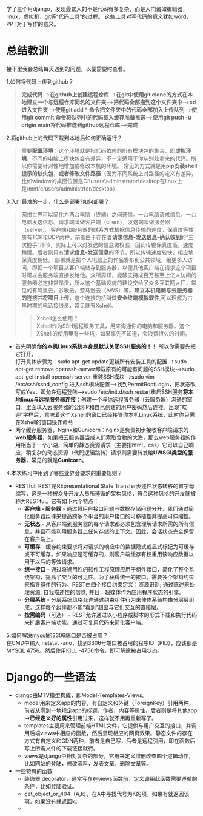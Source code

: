 学了三个月django，发现最累人的不是代码有多复杂，而是入门诸如编辑器，linux，虚拟机，git等“代码工具”的过程。
这些工具对写代码的意义犹如word，PPT对于写作的意义。

# 总结教训    
接下里我会总结每天遇到的问题，以便需要时查看。    

1.如何将代码上传到github？       
> **完成代码**——>**在github上创建远程仓库**——>**在git中使用git clone的方式在本地建立一个与远程仓库同名的文件夹**——>**把代码全部拖到这个文件夹中**——>**cd进入文件夹**——>**使用git add * 命令把文件夹中的代码全部加入上传队列**——>**使用git commit 命令将队列中的代码载入缓存准备推送**——>**使用git push -u origin main将代码推送到github远程仓库**——>**完成**

2.将github上的代码下载到本地后如何正确运行？
> 需要**配置环境**：这个环境就是指代码依赖的所有模块包的集合，即**虚拟环境**，不同的电脑上模块包会有差异，不一定适用于你从别处拿来的代码。所以你需要针对性地增加或修改本机的环境。
常见的方式就是用**pip安装shell提示的缺失包**，**或者修改文件路径**（因为不同系统上对路径的定义有差异，比如window的桌面位置是C:\\users\adminstrator\desktop在linux上是/mnt/c/users/administrtor/desktop）

3.入门最难的一步，什么是部署?如何部署？
>网络世界可以简化为两台电脑（终端）之间通信。一台电脑请求信息，一台电脑发送信息。请求端叫做客户端（client），发送端叫做服务器（server）。客户端和服务器的联系方式根据信息传输的速度，保真度等性质有TCP和UDP两种。前者由于存在着**请求信息-发送信息-确认收到**的“三次握手”环节，实际上可以对发送的信息做校验，因此传输保真度高，速度稍慢。后者则只有**请求信息-发送信息**的环节，所以传输速度较快，相应地保真度稍低。
>部署就是把个人电脑上的作品发布到公共领域，给更多人访问，即把一个项目从客户端储存到服务器，以便其他客户端在请求这个项目时可以由服务端直接发给他。众所周知，能够支持成百万甚至上亿人访问的服务器必定非常昂贵，所以这个基础设施的建设交给了众多互联网大厂，常见的有阿里云，谷歌云，亚马逊云（AWS）等。**建立本机电脑与云服务器的连接并将项目上传**，这个连接的桥叫做**安全终端模拟软件**,可以理解为古早时期的电话接线员，常见就有Xshell。
>> Xshell怎么使用？    
>Xshell作为SSH远程服务工具，用来沟通你的电脑和服务器。这个XShell的使用里有一些坑，如果事先不知道，会浪费很久的时间。    
- 首先明确**你的本机Linux系统本身是默认关闭SSH服务的！！** 所以你需要先把它打开。    
打开具体步骤为：sudo apt-get update更新所有安装工具的配置-->sudo apt-get remove openssh-server卸载原有的可能有问题的SSH模块-->sudo apt-get install openssh-server 重装SSH模块-->sudo vim /etc/ssh/sshd_config 进入ssh模块配置-->找到PermitRootLogin，把状态改写成Yes，即允许远程登陆-->sudo /etc/init.d/ssh restart重启SSH服务**将本地linux与远程服务器连接**：创建一个与你远程服务器（云服务器）沟通的窗口，里面填入云服务器的公网IP和自己创建的用户密码然后连接。出现“欢迎”字样后，意味着这个Xshell的窗口已经接管你本机Linux系统，此时你只需在Xshell的窗口操作命令
- 两个缓存服务器，Nginx和Gunicorn：nginx是负责初步接收客户端请求的**web服务器**，如果把云服务器当成人们索取食物的大海，那么web服务器的作用相当于一个小湖，简单的静态资源请求（主要指html，css）它可以自己响应，稍复杂的动态资源（代码逻辑跳转）请求则需要转发给**UWSGI类型的服务器**，常见的就是**Gunicorn**。

4.本次练习中用到了哪些业界会要求的重要规则？    
- RESTful: REST是REpresentational State Transfer表述性状态转移的首字母缩写，这是一种被众多开发人员所遵循的架构风格，符合这种风格的开发就被称为RESTful。它有如下六个特点：
  - **客户端 - 服务器** - 通过将用户接口问题与数据存储问题分开，我们通过简化服务器组件来提高跨多个平台的用户接口的可移植性并提高可伸缩性。    
  - **无状态** - 从客户端到服务器的每个请求都必须包含理解请求所需的所有信息，并且不能利用服务器上任何存储的上下文。因此，会话状态完全保留在客户端上。    
  - **可缓存** - 缓存约束要求将对请求的响应中的数据隐式或显式标记为可缓存或不可缓存。如果响应是可缓存的，则客户端缓存有权重用该响应数据以用于以后的等效请求。    
  - **统一接口** - 通过将通用性的软件工程原理应用于组件接口，简化了整个系统架构，提高了交互的可见性。为了获得统一的接口，需要多个架构约束来指导组件的行为。REST由四个接口约束定义：资源识别; 通过陈述来处理资源; 自我描述性的信息; 并且，超媒体作为应用程序状态的引擎。    
  - **分层系统** - 分层系统风格允许通过约束组件行为来使体系结构由分层层组成，这样每个组件都不能“看到”超出与它们交互的直接层。    
  - **按需编码**（可选） - REST允许通过以小程序或脚本的形式下载和执行代码来扩展客户端功能。通过可复用代码来简化客户端。

5.如何解决mysql的3306端口是否被占用？    
在CMD中输入 netstat -ano，找到3306号端口被占用的程序ID（PID），应该都是MYSQL 4756。然后使用KILL -4756命令，即可解除被占用状态。

# Django的一些语法    
- django由MTV模型构成，即Model-Templates-Views。    
  -  model用来定义app的内容，有自定义和外键（ForeignKey）引用两种，前者从零到一地规定app的标题，作者，内容等属性，后者则是将其他app中**已经定义好的属性**引用过来，这样就不用再重新写了。
  -  templates主要用来管理前端HTML文件，它提供与用户交互的接口，并调用后端views中相应的函数，然后呈现相应的网页效果。静态文件的存在方式有自定义和CDN两种，前者是自己写，后者是远程引用，即在函数后写上所需文件的下载链接就行。
  -  views是django中相对复杂的部分，它用来定义增删改查四个逻辑动作，比如网站的登陆，修改资料，发表文章，删除文章等。
- 一些特有的函数
  - 装饰器 decorator，通常写在在views函数前，定义调用此函数需要遵循的条件，比如登陆验证。
  - get_object_or_404（A,k），在A中寻找代号为K的项，如果有就返回该项，如果没有就返回k。
  - 
